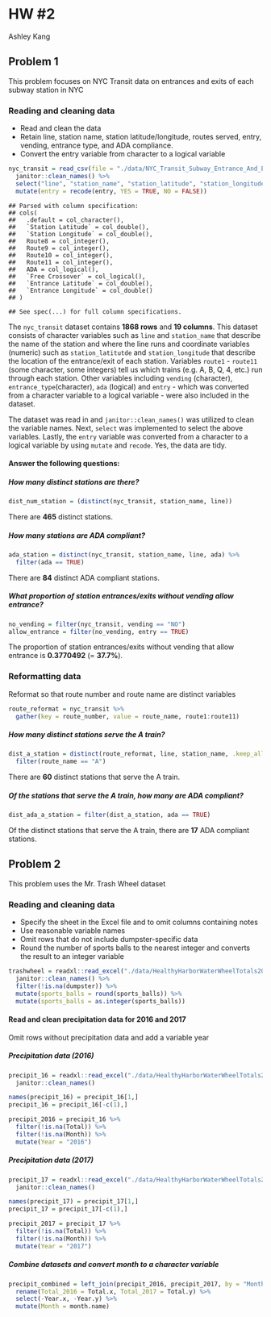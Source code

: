 HW \#2
================
Ashley Kang

Problem 1
---------

This problem focuses on NYC Transit data on entrances and exits of each subway station in NYC

### Reading and cleaning data

-   Read and clean the data
-   Retain line, station name, station latitude/longitude, routes served, entry, vending, entrance type, and ADA compliance.
-   Convert the entry variable from character to a logical variable

``` r
nyc_transit = read_csv(file = "./data/NYC_Transit_Subway_Entrance_And_Exit_Data.csv") %>%
  janitor::clean_names() %>%
  select("line", "station_name", "station_latitude", "station_longitude", "route1":"route11", "entry", "vending", "entrance_type", "ada") %>% 
  mutate(entry = recode(entry, YES = TRUE, NO = FALSE))
```

    ## Parsed with column specification:
    ## cols(
    ##   .default = col_character(),
    ##   `Station Latitude` = col_double(),
    ##   `Station Longitude` = col_double(),
    ##   Route8 = col_integer(),
    ##   Route9 = col_integer(),
    ##   Route10 = col_integer(),
    ##   Route11 = col_integer(),
    ##   ADA = col_logical(),
    ##   `Free Crossover` = col_logical(),
    ##   `Entrance Latitude` = col_double(),
    ##   `Entrance Longitude` = col_double()
    ## )

    ## See spec(...) for full column specifications.

The `nyc_transit` dataset contains **1868 rows** and **19 columns**. This dataset consists of character variables such as `line` and `station_name` that describe the name of the station and where the line runs and coordinate variables (numeric) such as `station_latitutde` and `station_longitude` that describe the location of the entrance/exit of each station. Variables `route1` - `route11` (some character, some integers) tell us which trains (e.g. A, B, Q, 4, etc.) run through each station. Other variables including `vending` (character), `entrance_type`(character), `ada` (logical) and `entry` - which was converted from a character variable to a logical variable - were also included in the dataset.

The dataset was read in and `janitor::clean_names()` was utilized to clean the variable names. Next, `select` was implemented to select the above variables. Lastly, the `entry` variable was converted from a character to a logical variable by using `mutate` and `recode`. Yes, the data are tidy.

#### Answer the following questions:

##### How many distinct stations are there?

``` r
dist_num_station = (distinct(nyc_transit, station_name, line))
```

There are **465** distinct stations.

##### How many stations are ADA compliant?

``` r
ada_station = distinct(nyc_transit, station_name, line, ada) %>%
  filter(ada == TRUE)
```

There are **84** distinct ADA compliant stations.

##### What proportion of station entrances/exits without vending allow entrance?

``` r
no_vending = filter(nyc_transit, vending == "NO")
allow_entrance = filter(no_vending, entry == TRUE)
```

The proportion of station entrances/exits without vending that allow entrance is **0.3770492** (= **37.7%**).

### Reformatting data

Reformat so that route number and route name are distinct variables

``` r
route_reformat = nyc_transit %>%
  gather(key = route_number, value = route_name, route1:route11)
```

##### How many distinct stations serve the A train?

``` r
dist_a_station = distinct(route_reformat, line, station_name, .keep_all = TRUE) %>%
  filter(route_name == "A")
```

There are **60** distinct stations that serve the A train.

##### Of the stations that serve the A train, how many are ADA compliant?

``` r
dist_ada_a_station = filter(dist_a_station, ada == TRUE)
```

Of the distinct stations that serve the A train, there are **17** ADA compliant stations.

Problem 2
---------

This problem uses the Mr. Trash Wheel dataset

### Reading and cleaning data

-   Specify the sheet in the Excel file and to omit columns containing notes
-   Use reasonable variable names
-   Omit rows that do not include dumpster-specific data
-   Round the number of sports balls to the nearest integer and converts the result to an integer variable

``` r
trashwheel = readxl::read_excel("./data/HealthyHarborWaterWheelTotals2017-9-26.xlsx", sheet = "Mr. Trash Wheel", range = cellranger::cell_cols("A:N")) %>%
  janitor::clean_names() %>%
  filter(!is.na(dumpster)) %>%
  mutate(sports_balls = round(sports_balls)) %>%
  mutate(sports_balls = as.integer(sports_balls))
```

#### Read and clean precipitation data for 2016 and 2017

Omit rows without precipitation data and add a variable year

##### Precipitation data (2016)

``` r
precipit_16 = readxl::read_excel("./data/HealthyHarborWaterWheelTotals2017-9-26.xlsx", sheet = "2016 Precipitation", range = cellranger::cell_cols("A:B")) %>%
  janitor::clean_names() 

names(precipit_16) = precipit_16[1,]  
precipit_16 = precipit_16[-c(1),]

precipit_2016 = precipit_16 %>% 
  filter(!is.na(Total)) %>%
  filter(!is.na(Month)) %>%
  mutate(Year = "2016")
```

##### Precipitation data (2017)

``` r
precipit_17 = readxl::read_excel("./data/HealthyHarborWaterWheelTotals2017-9-26.xlsx", sheet = "2017 Precipitation", range = cellranger::cell_cols("A:B")) %>%
  janitor::clean_names() 

names(precipit_17) = precipit_17[1,]  
precipit_17 = precipit_17[-c(1),]

precipit_2017 = precipit_17 %>% 
  filter(!is.na(Total)) %>%
  filter(!is.na(Month)) %>%
  mutate(Year = "2017")
```

##### Combine datasets and convert month to a character variable

``` r
precipit_combined = left_join(precipit_2016, precipit_2017, by = "Month") %>%
  rename(Total_2016 = Total.x, Total_2017 = Total.y) %>%
  select(-Year.x, -Year.y) %>%
  mutate(Month = month.name)
```
